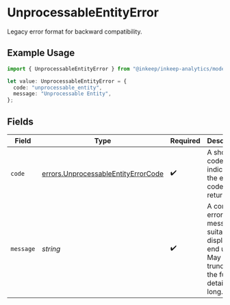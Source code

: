# UnprocessableEntityError

Legacy error format for backward compatibility.

## Example Usage

```typescript
import { UnprocessableEntityError } from "@inkeep/inkeep-analytics/models/errors";

let value: UnprocessableEntityError = {
  code: "unprocessable_entity",
  message: "Unprocessable Entity",
};
```

## Fields

| Field                                                                                                   | Type                                                                                                    | Required                                                                                                | Description                                                                                             | Example                                                                                                 |
| ------------------------------------------------------------------------------------------------------- | ------------------------------------------------------------------------------------------------------- | ------------------------------------------------------------------------------------------------------- | ------------------------------------------------------------------------------------------------------- | ------------------------------------------------------------------------------------------------------- |
| `code`                                                                                                  | [errors.UnprocessableEntityErrorCode](../../models/errors/unprocessableentityerrorcode.md)              | :heavy_check_mark:                                                                                      | A short code indicating the error code returned.                                                        | unprocessable_entity                                                                                    |
| `message`                                                                                               | *string*                                                                                                | :heavy_check_mark:                                                                                      | A concise error message suitable for display to end users. May be truncated if the full detail is long. | Unprocessable Entity                                                                                    |